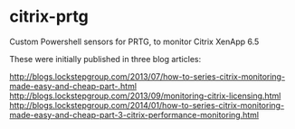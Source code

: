 # citrix-prtg
Custom Powershell sensors for PRTG, to monitor Citrix XenApp 6.5

These were initially published in three blog articles:

http://blogs.lockstepgroup.com/2013/07/how-to-series-citrix-monitoring-made-easy-and-cheap-part-.html
http://blogs.lockstepgroup.com/2013/09/monitoring-citrix-licensing.html
http://blogs.lockstepgroup.com/2014/01/how-to-series-citrix-monitoring-made-easy-and-cheap-part-3-citrix-performance-monitoring.html

